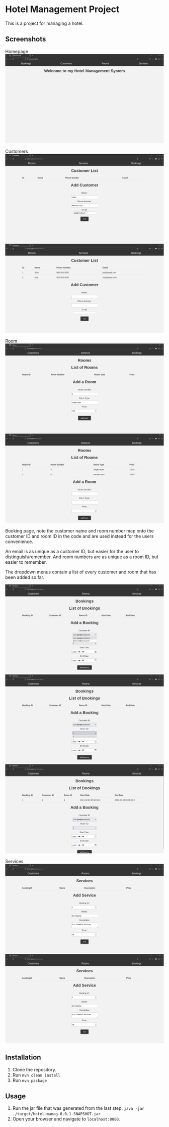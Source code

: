 # Hotel Management Project

This is a project for managing a hotel.

## Screenshots


Homepage
![index.png](index.png)

Customers
![customers.png](customers.png)
![customers1.png](customers1.png)

Room
![room.png](room.png)
![room1.png](room1.png)

Booking page, note the customer name and room number map onto the customer ID and room ID in the code and are used instead for the users convenience. 

An email is as unique as a customer ID, but easier for the user to distinguish/remember. And room numbers are as unique as a room ID, but easier to remember.

The dropdown menus contain a list of every customer and room that has been added so far. 

![booking.png](booking.png)
![booking1.png](booking1.png)
![booking2.png](booking2.png)

Services
![services.png](services.png)
![services1.png](services.png)

## Installation

1. Clone the repository.
2. Run `mvn clean install`
3. Run `mvn package`

## Usage

1. Run the jar file that was generated from the last step.
   `java -jar ./target/hotel-manag-0.0.1-SNAPSHOT.jar`
2. Open your browser and navigate to `localhost:8080`.
